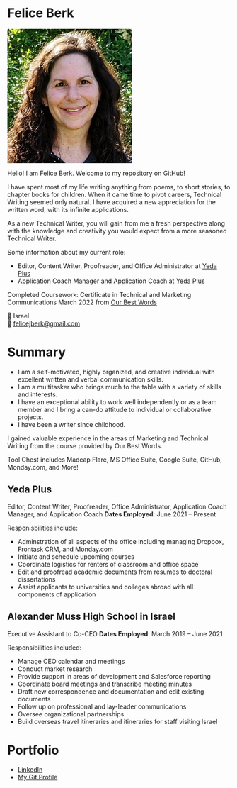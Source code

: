 # Felice Berk 
<img align="top" src="./FeliceHeadshotResize.png">


Hello! I am Felice Berk. Welcome to my repository on GitHub! 

I have spent most of my life writing anything from poems, to short stories, to chapter books for children.
When it came time to pivot careers, Technical Writing seemed only natural.
I have acquired a new appreciation for the written word, with its infinite applications.   

As a new Technical Writer, you will gain from me a fresh perspective along with the knowledge and creativity you would expect from a more seasoned Technical Writer.

Some information about my current role:

* Editor, Content Writer, Proofreader, and Office Administrator at [Yeda Plus](https://www.yedaplus.co.il)
* Application Coach Manager and Application Coach at [Yeda Plus](https://www.yedaplus.co.il)

Completed Coursework:
Certificate in Technical and Marketing Communications March 2022 from [Our Best Words](https://ourbestwords.com/training-courses/technical-writing-marcom-course/)

:round_pushpin: Israel   
:email: felicejberk@gmail.com 

# Summary

- I am a self-motivated, highly organized, and creative individual with excellent written and verbal communication skills. 
- I am a multitasker who brings much to the table with a variety of skills and interests. 
- I have an exceptional ability to work well independently or as a team member and I bring a can-do attitude to individual or collaborative projects.
- I have been a writer since childhood. 

I gained valuable experience in the areas of Marketing and Technical Writing from the course provided by Our Best Words.

Tool Chest includes Madcap Flare, MS Office Suite, Google Suite, GitHub, Monday.com, and More!

## Yeda Plus 
Editor, Content Writer, Proofreader, Office Administrator,
Application Coach Manager, and Application Coach
**Dates Employed**: June 2021 &ndash; Present 

Responisbilities include:
* Adminstration of all aspects of the office including managing Dropbox, Frontask CRM, and Monday.com
* Initiate and schedule upcoming courses
* Coordinate logistics for renters of classroom and office space
* Edit and proofread academic documents from resumes to doctoral dissertations 
* Assist applicants to universities and colleges abroad with all components of application

## Alexander Muss High School in Israel
Executive Assistant to Co-CEO
**Dates Employed**: March 2019 &ndash; June 2021

Responsibilities included:
* Manage CEO calendar and meetings
* Conduct market research
* Provide support in areas of development and Salesforce reporting
* Coordinate board meetings and transcribe meeting minutes
* Draft new correspondence and documentation and edit existing documents
* Follow up on professional and lay-leader communications
* Oversee organizational partnerships
* Build overseas travel itineraries and itineraries for staff visiting Israel

# Portfolio

* [LinkedIn](https://www.linkedin.com/in/feliceberk/)
* [My Git Profile](https://github.com/FeliceBerk)
